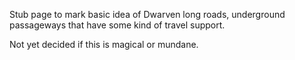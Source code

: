 Stub page to mark basic idea of Dwarven long roads, underground passageways that have some kind of travel support.

Not yet decided if this is magical or mundane. 